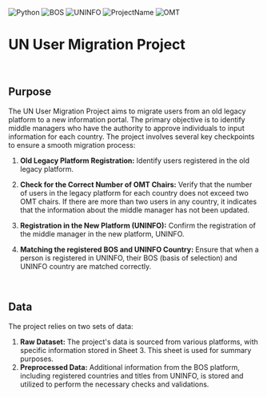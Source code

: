 ![Python](https://img.shields.io/badge/Python-3776AB?style=for-the-badge&logo=python&logoColor=white)
![BOS](https://img.shields.io/badge/BOS%20Platform-FB542B?style=for-the-badge)
![UNINFO](https://img.shields.io/badge/UNINFO-5b92e5?style=for-the-badge)
![ProjectName](https://img.shields.io/badge/Cross%20Checking%20Before%20Migration-5b92e5?style=for-the-badge)
![OMT](https://img.shields.io/badge/Operations%20Management%20Team%20Chair-239120?style=for-the-badge)

# UN User Migration Project

<br>

## Purpose
The UN User Migration Project aims to migrate users from an old legacy platform to a new information portal. The primary objective is to identify middle managers who have the authority to approve individuals to input information for each country. The project involves several key checkpoints to ensure a smooth migration process:

1. **Old Legacy Platform Registration:** Identify users registered in the old legacy platform.

2. **Check for the Correct Number of OMT Chairs:** Verify that the number of users in the legacy platform for each country does not exceed two OMT chairs. If there are more than two users in any country, it indicates that the information about the middle manager has not been updated.

3. **Registration in the New Platform (UNINFO):** Confirm the registration of the middle manager in the new platform, UNINFO.

4. **Matching the registered BOS and UNINFO Country:** Ensure that when a person is registered in UNINFO, their BOS (basis of selection) and UNINFO country are matched correctly.

<br>

## Data
The project relies on two sets of data:

1. **Raw Dataset:** The project's data is sourced from various platforms, with specific information stored in Sheet 3. This sheet is used for summary purposes.
2. **Preprocessed Data:** Additional information from the BOS platform, including registered countries and titles from UNINFO, is stored and utilized to perform the necessary checks and validations.
